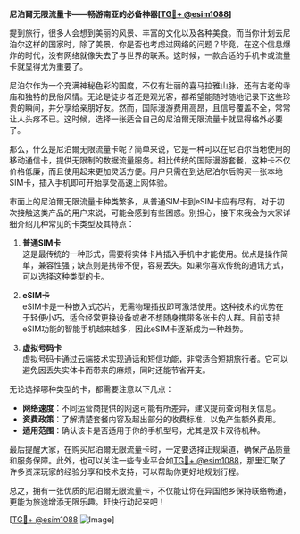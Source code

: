 **尼泊爾无限流量卡——畅游南亚的必备神器[[TG💪+ @esim1088](https://t.me/s/esim1088)]**

提到旅行，很多人会想到美丽的风景、丰富的文化以及各种美食。而当你计划去尼泊尔这样的国家时，除了美景，你是否也考虑过网络的问题？毕竟，在这个信息爆炸的时代，没有网络就像失去了与世界的联系。这时候，一款合适的手机卡或流量卡就显得尤为重要了。

尼泊尔作为一个充满神秘色彩的国度，不仅有壮丽的喜马拉雅山脉，还有古老的寺庙和独特的民俗风情。无论是徒步者还是观光客，都希望能随时随地记录下这些珍贵的瞬间，并分享给亲朋好友。然而，国际漫游费用高昂，且信号覆盖不全，常常让人头疼不已。这时候，选择一张适合自己的尼泊爾无限流量卡就显得格外必要了。

那么，什么是尼泊爾无限流量卡呢？简单来说，它是一种可以在尼泊尔当地使用的移动通信卡，提供无限制的数据流量服务。相比传统的国际漫游套餐，这种卡不仅价格低廉，而且使用起来更加灵活方便。用户只需在到达尼泊尔后购买一张本地SIM卡，插入手机即可开始享受高速上网体验。

市面上的尼泊爾无限流量卡种类繁多，从普通SIM卡到eSIM卡应有尽有。对于初次接触这类产品的用户来说，可能会感到有些困惑。别担心，接下来我会为大家详细介绍几种常见的卡类型及其特点：

1. **普通SIM卡**  
   这是最传统的一种形式，需要将实体卡片插入手机中才能使用。优点是操作简单，兼容性强；缺点则是携带不便，容易丢失。如果你喜欢传统的通讯方式，可以选择这种类型的卡。

2. **eSIM卡**  
   eSIM卡是一种嵌入式芯片，无需物理插拔即可激活使用。这种技术的优势在于轻便小巧，适合经常更换设备或者不想随身携带多张卡的人群。目前支持eSIM功能的智能手机越来越多，因此eSIM卡逐渐成为一种趋势。

3. **虚拟号码卡**  
   虚拟号码卡通过云端技术实现通话和短信功能，非常适合短期旅行者。它可以避免因丢失实体卡而带来的麻烦，同时还能节省开支。

无论选择哪种类型的卡，都需要注意以下几点：
- **网络速度**：不同运营商提供的网速可能有所差异，建议提前查询相关信息。
- **资费政策**：了解清楚套餐内容及超出部分的收费标准，以免产生额外费用。
- **适用范围**：确认该卡是否适用于你的手机型号，尤其是双卡双待机种。

最后提醒大家，在购买尼泊爾无限流量卡时，一定要选择正规渠道，确保产品质量和服务保障。此外，也可以关注一些专业平台如[TG💪+ @esim1088](https://t.me/s/esim1088)，那里汇聚了许多资深玩家的经验分享和技术支持，可以帮助你更好地规划行程。

总之，拥有一张优质的尼泊爾无限流量卡，不仅能让你在异国他乡保持联络畅通，更能为旅途增添无限乐趣。赶快行动起来吧！

[[TG💪+ @esim1088](https://t.me/s/esim1088) ![Image](https://i.postimg.cc/4NQfJmqS/Snipaste-2025-05-13-00-14-12.png)]
